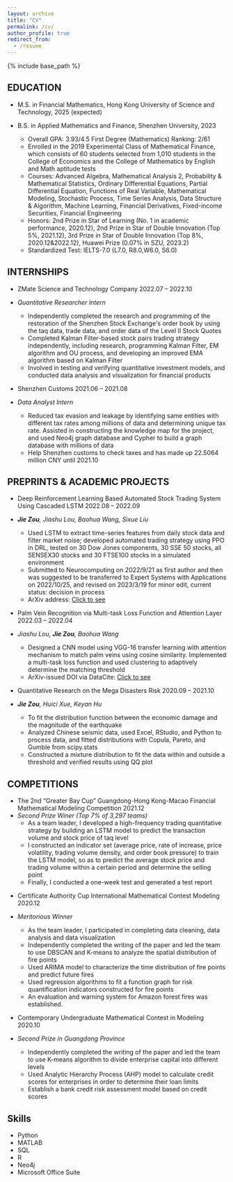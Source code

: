 ```yaml
---
layout: archive
title: "CV"
permalink: /cv/
author_profile: true
redirect_from:
  - /resume
---
```


{% include base_path %}

EDUCATION
------
* M.S. in Financial Mathematics, Hong Kong University of Science and Technology, 2025 (expected)

* B.S. in Applied Mathematics and Finance, Shenzhen University, 2023
  * Overall GPA: 3.93/4.5	First Degree (Mathematics) Ranking: 2/61 
  * Enrolled in the 2019 Experimental Class of Mathematical Finance, which consists of 60 students selected from 1,010 students in the College of Economics and the College of Mathematics by English and Math aptitude tests    
  * Courses: Advanced Algebra, Mathematical Analysis 2, Probability & Mathematical Statistics, Ordinary Differential Equations, Partial Differential Equation, Functions of Real Variable, Mathematical Modeling, Stochastic Process, Time Series Analysis, Data Structure & Algorithm, Machine Learning, Financial Derivatives, Fixed-income Securities, Financial Engineering
  * Honors: 2nd Prize in Star of Learning (No. 1 in academic performance, 2020.12), 2nd Prize in Star of Double Innovation (Top 5%, 2021.12), 3rd Prize in Star of Double Innovation (Top 8%, 2020.12&2022.12), Huawei Prize (0.07% in SZU, 2023.2)
  * Standardized Test: IELTS-7.0 (L7.0, R8.0,W6.0, S6.0)

INTERNSHIPS
------
* ZMate Science and Technology Company    2022.07 – 2022.10
* _Quantitative Researcher Intern_
  * Independently completed the research and programming of the restoration of the Shenzhen Stock Exchange's order book by using the taq data, trade data, and order data of the Level II Stock Quotes
  * Completed Kalman Filter-based stock pairs trading strategy independently, including research, programming Kalman Filter, EM algorithm and OU process, and developing an improved EMA algorithm based on Kalman Filter
  * Involved in testing and verifying quantitative investment models, and conducted data analysis and visualization for financial products

* Shenzhen Customs    2021.06 – 2021.08
* _Data Analyst Intern_
  * Reduced tax evasion and leakage by identifying same entities with different tax rates among millions of data and determining unique tax rate. Assisted in constructing the knowledge map for the project, and used Neo4j graph database and Cypher to build a graph database with millions of data
  * Help Shenzhen customs to check taxes and has made up 22.5064 million CNY until 2021.10

PREPRINTS & ACADEMIC PROJECTS
------
* Deep Reinforcement Learning Based Automated Stock Trading System Using Cascaded LSTM    2022.08 – 2022.09
* _**Jie Zou**, Jiashu Lou, Baohua Wang, Sixue Liu_
  * Used LSTM to extract time-series features from daily stock data and filter market noise; developed automated trading strategy using PPO in DRL, tested on 30 Dow Jones components, 30 SSE 50 stocks, all SENSEX30 stocks and 30 FTSE100 stocks in a simulated environment
  * Submitted to Neurocomputing on 2022/9/21 as first author and then was suggested to be transferred to Expert Systems with Applications on 2022/10/25, and revised on 2023/3/19 for minor edit, current status: decision in process
  * ArXiv address: [Click to see](https://arxiv.org/abs/2212.02721)

* Palm Vein Recognition via Multi-task Loss Function and Attention Layer    2022.03 – 2022.04
* _Jiashu Lou, **Jie Zou**, Baohua Wang_
  * Designed a CNN model using VGG-16 transfer learning with attention mechanism to match palm veins using cosine similarity. Implemented a multi-task loss function and used clustering to adaptively determine the matching threshold
  * ArXiv-issued DOI via DataCite: [Click to see](https://doi.org/10.48550/arXiv.2211.05970)

* Quantitative Research on the Mega Disasters Risk    2020.09 – 2021.10
* _**Jie Zou**, Huici Xue, Keyan Hu_
  * To fit the distribution function between the economic damage and the magnitude of the earthquake 
  * Analyzed Chinese seismic data, used Excel, RStudio, and Python to process data, and fitted distributions with Copula, Pareto, and Gumble from scipy.stats
  * Constructed a mixture distribution to fit the data within and outside a threshold and verified results using QQ plot

COMPETITIONS
------
* The 2nd “Greater Bay Cup” Guangdong-Hong Kong-Macao Financial Mathematical Modeling Competition   2021.12
* _Second Prize Winer (Top 7% of 3,297 teams)_
  * As a team leader, I developed a high-frequency trading quantitative strategy by building an LSTM model to predict the transaction volume and stock price of taq level
  * I constructed an indicator set (average price, rate of increase, price volatility, trading volume density, and order book pressure) to train the LSTM model, so as to predict the average stock price and trading volume within a certain period and determine the selling point
  * Finally, I conducted a one-week test and generated a test report

<!-- * Contemporary Undergraduate Mathematical Contest in Modeling   2021.10
* _Third Prize in Guangdong Province_
  * Assisted in using ARIMA, time series clustering, target planning, greedy algorithm, etc. for modeling, and participated
in data cleaning, analysis and visualization, etc.

* “SZU Cup” Mathematical Modeling   2021.06
* _First Prize (Top 2%)_
  * Led teammates to use ARIMA, PCA, grey correlation, NLP and crawler programming, etc. for modeling, and
participated in data cleaning, analysis and visualization, etc.

* Mathematical Contest in Modeling    2021.03
* _Honorable Mention Award_
  *  -->

* Certificate Authority Cup International Mathematical Contest Modeling   2020.12
* _Meritorious Winner_
  * As the team leader, I participated in completing data cleaning, data analysis and data visualization
  * Independently completed the writing of the paper and led the team to use DBSCAN and K-means to analyze the spatial distribution of fire points
  * Used ARIMA model to characterize the time distribution of fire points and predict future fires
  * Used regression algorithms to fit a function graph for risk quantification indicators constructed for fire points
  * An evaluation and warning system for Amazon forest fires was established.

* Contemporary Undergraduate Mathematical Contest in Modeling   2020.10
* _Second Prize in Guangdong Province_
  * Independently completed the writing of the paper and led the team to use K-means algorithm to divide enterprise capital into different levels
  * Used Analytic Hierarchy Process (AHP) model to calculate credit scores for enterprises in order to determine their loan limits
  * Establish a bank credit risk assessment model based on credit scores
  
Skills
------
* Python
* MATLAB
* SQL
* R
* Neo4j
* Microsoft Office Suite

<!-- Publications
------
  <ul>{% for post in site.publications %}
    {% include archive-single-cv.html %}
  {% endfor %}</ul> -->
  
<!-- Talks
======
  <ul>{% for post in site.talks %}
    {% include archive-single-talk-cv.html %}
  {% endfor %}</ul>
  
Teaching
======
  <ul>{% for post in site.teaching %}
    {% include archive-single-cv.html %}
  {% endfor %}</ul>
  
Service and leadership
======
* Currently signed in to 43 different slack teams -->
